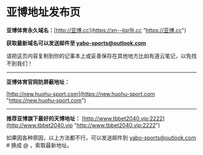 # 亚博地址发布页
**亚博体育永久域名：**[http://亚博.cc](https://xn--jlqr9i.cc "https://亚博.cc")

**获取最新域名可以发送邮件至 yabo-sports@outlook.com**

请把这页内容复制到你的记事本上或妥善保存在其他地方比如有道云笔记，以免找不到我们！

------------

**亚博体育官网防屏蔽地址：**

[http://new.huohu-sport.com](https://new.huohu-sport.com "https://new.huohu-sport.com")

------------

**推荐亚博旗下最好的天博地址：**
[http://www.tbbet2040.vip:2222](http://www.tbbet2040.vip "http://www.tbbet2040.vip:2222")

如果因各种原因，以上方法都不行，可以发送邮件到 yabo-sports@outlook.com  # 换成 @ ，索取最新地址。
